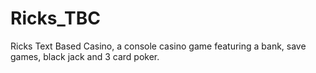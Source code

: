 # Ricks_TBC
Ricks Text Based Casino, a console casino game featuring a bank, save games, black jack and 3 card poker.
